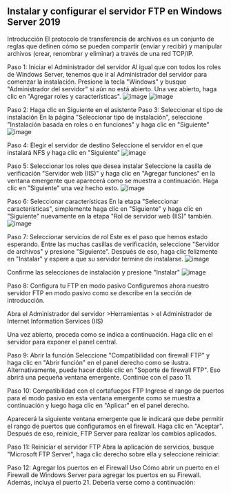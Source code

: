 ## Instalar y configurar el servidor FTP en Windows Server 2019

Introducción
El protocolo de transferencia de archivos es un conjunto de reglas que definen cómo se pueden compartir (enviar y recibir) y manipular archivos (crear, renombrar y eliminar) a través de una red TCP/IP. 

Paso 1: Iniciar el Administrador del servidor
Al igual que con todos los roles de Windows Server, tenemos que ir al Administrador del servidor para comenzar la instalación. Presione la tecla "Windows" y busque "Administrador del servidor" si aún no está abierto. Una vez abierto, haga clic en "Agregar roles y características".
![image](https://github.com/calles/GII_Redes/assets/22343642/f27bb1f1-6a63-4ed3-b567-a340b958388e)
![image](https://github.com/calles/GII_Redes/assets/22343642/47afb4f2-6969-4c10-b455-98d2295baf2f)

Paso 2: Haga clic en Siguiente en el asistente
Paso 3: Seleccionar el tipo de instalación
En la página "Seleccionar tipo de instalación", seleccione "Instalación basada en roles o en funciones" y haga clic en "Siguiente"
![image](https://github.com/calles/GII_Redes/assets/22343642/4fbf43c3-1fbc-4188-ab3b-782c401499a4)

Paso 4: Elegir el servidor de destino
Seleccione el servidor en el que instalará NFS y haga clic en "Siguiente"
![image](https://github.com/calles/GII_Redes/assets/22343642/c3d41229-e33b-4002-805a-2983f2eb20be)

Paso 5: Seleccionar los roles que desea instalar
Seleccione la casilla de verificación "Servidor web (IIS)" y haga clic en "Agregar funciones" en la ventana emergente que aparecerá como se muestra a continuación. Haga clic en "Siguiente" una vez hecho esto.
![image](https://github.com/calles/GII_Redes/assets/22343642/642db7db-8579-4797-8a3e-b0d00f51af02)

Paso 6: Seleccionar características
En la etapa "Seleccionar características", simplemente haga clic en "Siguiente" y haga clic en "Siguiente" nuevamente en la etapa "Rol de servidor web (IIS)" también.
![image](https://github.com/calles/GII_Redes/assets/22343642/45c5321c-908d-437a-b89d-7cb83c275de8)

Paso 7: Seleccionar servicios de rol
Este es el paso que hemos estado esperando. Entre las muchas casillas de verificación, seleccione "Servidor de archivos" y presione "Siguiente". Después de eso, haga clic felizmente en "Instalar" y espere a que su servidor termine de instalarse.
![image](https://github.com/calles/GII_Redes/assets/22343642/b4a359ff-e784-4254-81d6-41046d5023c7)

Confirme las selecciones de instalación y presione "Instalar"
![image](https://github.com/calles/GII_Redes/assets/22343642/eb38b644-df4f-4591-8901-82c5920208a8)




Paso 8: Configura tu FTP en modo pasivo
Configuremos ahora nuestro servidor FTP en modo pasivo como se describe en la sección de introducción.

Abra el Administrador del servidor >Herramientas > el Administrador de Internet Information Services (IIS)


Una vez abierto, proceda como se indica a continuación. Haga clic en el servidor para exponer el panel central.


Paso 9: Abrir la función
Seleccione "Compatibilidad con firewall FTP" y haga clic en "Abrir función" en el panel derecho como se ilustra. Alternativamente, puede hacer doble clic en "Soporte de firewall FTP". Eso abrirá una pequeña ventana emergente. Continúe con el paso 11.


Paso 10: Compatibilidad con el cortafuegos FTP
Ingrese el rango de puertos para el modo pasivo en esta ventana emergente como se muestra a continuación y luego haga clic en "Aplicar" en el panel derecho.


Aparecerá la siguiente ventana emergente que le indicará que debe permitir el rango de puertos que configuramos en el firewall. Haga clic en "Aceptar". Después de eso, reinicie, FTP Server para realizar los cambios aplicados.

Paso 11: Reiniciar el servidor FTP
Abra la aplicación de servicios, busque "Microsoft FTP Server", haga clic derecho sobre ella y seleccione reiniciar.


Paso 12: Agregar los puertos en el Firewall
Uso Cómo abrir un puerto en el Firewall de Windows Server para agregar los puertos en su Firewall. Además, incluya el puerto 21. Debería verse como a continuación:

